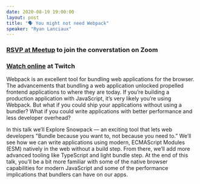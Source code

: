 ```yaml
---
date: 2020-08-19 19:00:00
layout: post
title: "🗣 You might not need Webpack"
speaker: "Ryan Lanciaux"
---
```


### [RSVP at Meetup](https://www.meetup.com/techlifecolumbus/events/hlrxxqybclbzb/) to join the converstation on Zoom

### [Watch online](https://www.twitch.tv/ColumbusJS) at Twitch

Webpack is an excellent tool for bundling web applications for the browser. The advancements that bundling a web application unlocked propelled frontend applications to where they are today. If you’re building a production application with JavaScript, it’s very likely you’re using Webpack. But what if you could ship your applications without using a bundler? What if you could write applications with better performance and less developer overhead?

In this talk we’ll Explore Snowpack — an exciting tool that lets web developers "Bundle because you want to, not because you need to.” We’ll see how we can write applications using modern, ECMAScript Modules (ESM) natively in the web without a build step. From there, we’ll add more advanced tooling like TypeScript and light bundle step. At the end of this talk, you’ll be a bit more familiar with some of the native browser capabilities for modern JavaScript and some of the performance implications that bundlers can have on our apps.
